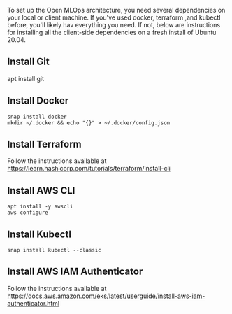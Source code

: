 To set up the Open MLOps architecture, you need several dependencies on your local or client machine. If you've used docker,  terraform ,and kubectl before, you'll likely hav everything you need. If not, below are instructions for installing all the client-side dependencies on a fresh install of Ubuntu 20.04.

## Install Git

apt install git

## Install Docker

```
snap install docker
mkdir ~/.docker && echo "{}" > ~/.docker/config.json
```

## Install Terraform

Follow the instructions available at https://learn.hashicorp.com/tutorials/terraform/install-cli

## Install AWS CLI

```
apt install -y awscli
aws configure
```

## Install Kubectl

```
snap install kubectl --classic
```

## Install AWS IAM Authenticator

Follow the instructions available at https://docs.aws.amazon.com/eks/latest/userguide/install-aws-iam-authenticator.html
